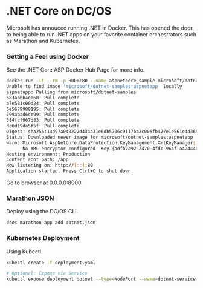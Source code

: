 # .NET Core on DC/OS 
Microsoft has annouced running .NET in Docker. This has opened the door to being able to run .NET apps on your favorite container orchestrators such as Marathon and Kubernetes.

### Getting a Feel using Docker
See the .NET Core ASP Docker Hub Page for more info.

```sh
docker run -it --rm -p 8000:80 --name aspnetcore_sample microsoft/dotnet-samples:aspnetapp
Unable to find image 'microsoft/dotnet-samples:aspnetapp' locally
aspnetapp: Pulling from microsoft/dotnet-samples
683abbb4ea60: Pull complete
a7e581c00d24: Pull complete
5e5679988195: Pull complete
799abad6ce99: Pull complete
384fcf967d83: Pull complete
dc6d19da5f5f: Pull complete
Digest: sha256:14d97a040222d434a31e6db5706c9117ba2c006fb427e1e561e4d3650bf066d3
Status: Downloaded newer image for microsoft/dotnet-samples:aspnetapp
warn: Microsoft.AspNetCore.DataProtection.KeyManagement.XmlKeyManager[35]
      No XML encryptor configured. Key {adfb2c92-2470-4fdc-964f-a42444bcf844} may be persisted to storage in unencrypted form.
Hosting environment: Production
Content root path: /app
Now listening on: http://[::]:80
Application started. Press Ctrl+C to shut down.
```

Go to browser at 0.0.0.0:8000.

### Marathon JSON
Deploy using the DC/OS CLI.

```sh
dcos marathon app add dotnet.json
```

### Kubernetes Deployment
Using Kubectl.
```sh
kubectl create -f deployment.yaml

# Optional: Expose via Service
kubectl expose deployment dotnet --type=NodePort --name=dotnet-service
``` 
